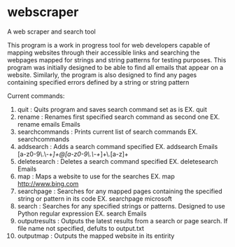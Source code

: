 # webscraper
A web scraper and search tool

This program is a work in progress tool for web developers capable of mapping websites through their accessible links and searching the webpages mapped for strings and string patterns for testing purposes. This program was initially designed to be able to find all emails that appear on a website. Similarly, the program is also designed to find any pages containing specified errors defined by a string or string pattern

Current commands:
  1. quit : Quits program and saves search command set as is EX. quit
  2. rename : Renames first specified search command as second one EX. rename emails Emails
  3. searchcommands : Prints current list of search commands EX. searchcommands
  4. addsearch : Adds a search command specified EX. addsearch Emails [a-z0-9\\.\\-+_]+@[a-z0-9\\.\\-+_]+\\.[a-z]+
  5. deletesearch : Deletes a search command specified EX. deletesearch Emails
  6. map : Maps a website to use for the searches EX. map http://www.bing.com
  7. searchpage : Searches for any mapped pages containing the specified string or pattern in its code EX. searchpage microsoft
  8. search : Searches for any specified strings or patterns. Designed to use Python regular expression EX. search Emails
  9. outputresults : Outputs the latest results from a search or page search. If file name not specified, defults to output.txt
  10. outputmap : Outputs the mapped website in its entirity
